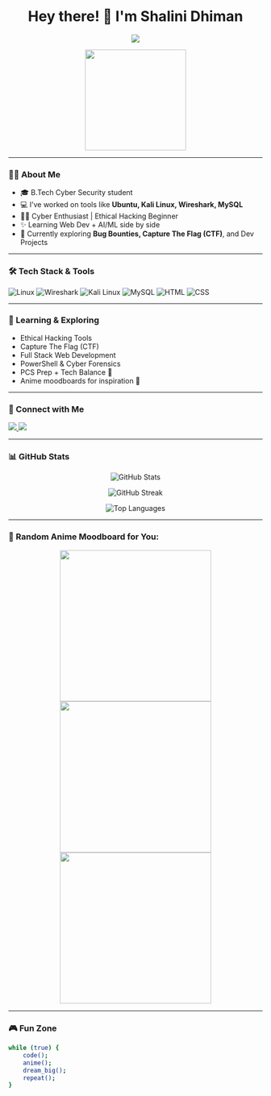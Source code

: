 <h1 align="center">Hey there! 👋 I'm Shalini Dhiman</h1>

<p align="center">
  <img src="https://readme-typing-svg.herokuapp.com/?lines=Cybersecurity+Student;Tech+Explorer;GitHub+Ninja;Anime+Lover💫;Dreaming+Big✨&center=true&size=25">
</p>

<p align="center">
  <img src="https://media.giphy.com/media/3oriO0OEd9QIDdllqo/giphy.gif" width="200"/>
</p>

---

### 🙋‍♀️ About Me
- 🎓 B.Tech Cyber Security student  
- 💻 I’ve worked on tools like **Ubuntu, Kali Linux, Wireshark, MySQL**  
- 🕵️‍♀️ Cyber Enthusiast | Ethical Hacking Beginner  
- ✨ Learning Web Dev + AI/ML side by side  
- 🎯 Currently exploring **Bug Bounties, Capture The Flag (CTF)**, and Dev Projects

---

### 🛠️ Tech Stack & Tools
![Linux](https://img.shields.io/badge/Linux-000000?style=for-the-badge&logo=linux&logoColor=white)
![Wireshark](https://img.shields.io/badge/Wireshark-1679A7?style=for-the-badge&logo=wireshark&logoColor=white)
![Kali Linux](https://img.shields.io/badge/Kali_Linux-557C94?style=for-the-badge&logo=kalilinux&logoColor=white)
![MySQL](https://img.shields.io/badge/MySQL-00758F?style=for-the-badge&logo=mysql&logoColor=white)
![HTML](https://img.shields.io/badge/HTML5-e34c26?style=for-the-badge&logo=html5&logoColor=white)
![CSS](https://img.shields.io/badge/CSS3-1572b6?style=for-the-badge&logo=css3&logoColor=white)

---

### 🧠 Learning & Exploring
- Ethical Hacking Tools  
- Capture The Flag (CTF)  
- Full Stack Web Development  
- PowerShell & Cyber Forensics  
- PCS Prep + Tech Balance 🧩  
- Anime moodboards for inspiration 🌸

---

### 🔗 Connect with Me  
<p align="left">
  <a href="https://github.com/shalini-dhiman">
    <img src="https://img.shields.io/badge/GitHub-100000?style=for-the-badge&logo=github&logoColor=white" />
  </a>
  <a href="https://www.linkedin.com/in/shalini-dhiman-5b9529282/">
    <img src="https://img.shields.io/badge/LinkedIn-blue?style=for-the-badge&logo=linkedin&logoColor=white" />
  </a>
</p>

---

### 📊 GitHub Stats  
<p align="center">
  <img src="https://github-readme-stats.vercel.app/api?username=shalini-dhiman&show_icons=true&theme=radical" alt="GitHub Stats" />
</p>

<p align="center">
  <img src="https://github-readme-streak-stats.herokuapp.com/?user=shalini-dhiman&theme=radical" alt="GitHub Streak" />
</p>

<p align="center">
  <img src="https://github-readme-stats.vercel.app/api/top-langs/?username=shalini-dhiman&layout=compact&theme=radical" alt="Top Languages" />
</p>

---

### 💖 Random Anime Moodboard for You:
<p align="center">
  <img src="https://media.giphy.com/media/xT0BKqhdlKCxCNsVTq/giphy.gif" width="300">
  <img src="https://media.giphy.com/media/QvBoMEcQ7DQXK/giphy.gif" width="300">
  <img src="https://media.giphy.com/media/3o7TKtnuHOHHUjR38Y/giphy.gif" width="300">
</p>

---

### 🎮 Fun Zone
```bash
while (true) {
    code();
    anime();
    dream_big();
    repeat();
}
